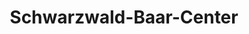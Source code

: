 ---
title: "Schwarzwald-Baar-Center"
url: /villingen-schwenningen/schwarzwald-baar-center/
shop: Einkaufszentrum
---